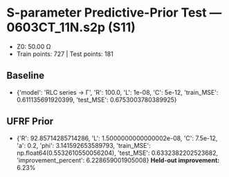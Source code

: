 # S-parameter Predictive-Prior Test — 0603CT_11N.s2p (S11)
- Z0: 50.00 Ω
- Train points: 727  |  Test points: 181

## Baseline
- {'model': 'RLC series -> Γ', 'R': 100.0, 'L': 1e-08, 'C': 5e-12, 'train_MSE': 0.611135691920399, 'test_MSE': 0.6753003780389925}

## UFRF Prior
- {'R': 92.85714285714286, 'L': 1.5000000000000002e-08, 'C': 7.5e-12, 'a': 0.2, 'phi': 3.141592653589793, 'train_MSE': np.float64(0.5532610550056204), 'test_MSE': 0.6332382202523682, 'improvement_percent': 6.228659001905008}
**Held-out improvement:** 6.23%